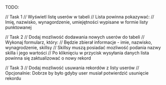 TODO:

// Task 1
// Wyświetl listę userów w tabeli
// Lista powinna pokazywać:
// Imię, nazwisko, wynagordzenie, umiejętności wypisane w formie listy punktowanej

// Task 2
// Dodaj mozliwość dodawania nowych userów do tabeli
// Wykonaj formularz, który:
// Będzie zbierał informacje - imie, nazwisko, wynagrodzenie, skillsy
// Skillsy muszą posiadać mozliwość podania nazwy skilla i jego wartości
// Po kliknięciu w przycisk wysyłania danych lista powinna się zaktualizować o nowy rekord

// Task 3
// Dodaj mozliwość usuwania rekordów z listy userów
// Opcjonalnie: Dobrze by było gdyby user musiał potwierdzić usunięcie rekordu
